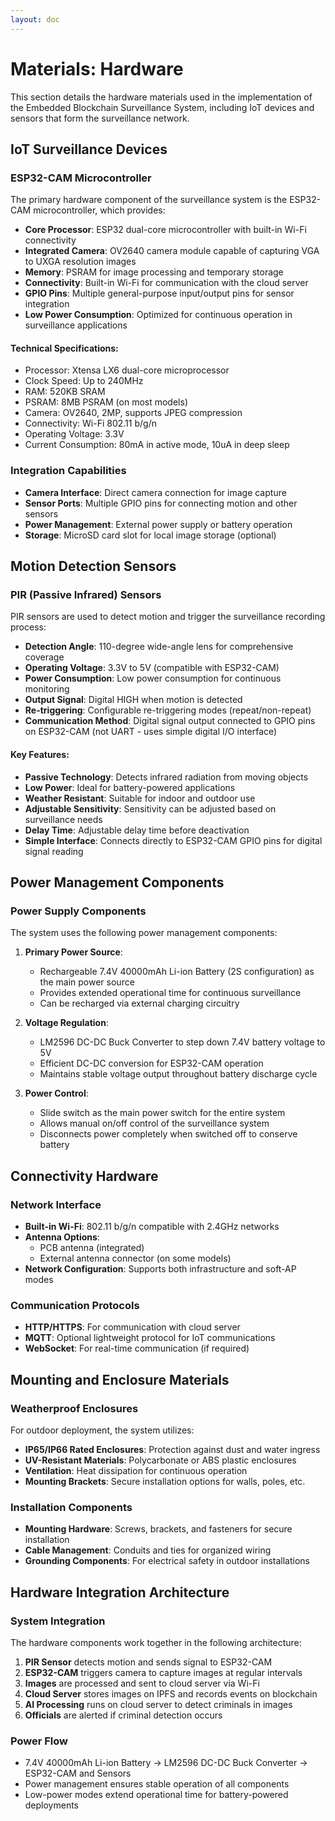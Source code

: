 ```yaml
---
layout: doc
---
```


# Materials: Hardware

This section details the hardware materials used in the implementation of the Embedded Blockchain Surveillance System, including IoT devices and sensors that form the surveillance network.

## IoT Surveillance Devices

### ESP32-CAM Microcontroller
The primary hardware component of the surveillance system is the ESP32-CAM microcontroller, which provides:

- **Core Processor**: ESP32 dual-core microcontroller with built-in Wi-Fi connectivity
- **Integrated Camera**: OV2640 camera module capable of capturing VGA to UXGA resolution images
- **Memory**: PSRAM for image processing and temporary storage
- **Connectivity**: Built-in Wi-Fi for communication with the cloud server
- **GPIO Pins**: Multiple general-purpose input/output pins for sensor integration
- **Low Power Consumption**: Optimized for continuous operation in surveillance applications

#### Technical Specifications:
- Processor: Xtensa LX6 dual-core microprocessor
- Clock Speed: Up to 240MHz
- RAM: 520KB SRAM
- PSRAM: 8MB PSRAM (on most models)
- Camera: OV2640, 2MP, supports JPEG compression
- Connectivity: Wi-Fi 802.11 b/g/n
- Operating Voltage: 3.3V
- Current Consumption: 80mA in active mode, 10uA in deep sleep

### Integration Capabilities
- **Camera Interface**: Direct camera connection for image capture
- **Sensor Ports**: Multiple GPIO pins for connecting motion and other sensors
- **Power Management**: External power supply or battery operation
- **Storage**: MicroSD card slot for local image storage (optional)

## Motion Detection Sensors

### PIR (Passive Infrared) Sensors
PIR sensors are used to detect motion and trigger the surveillance recording process:

- **Detection Angle**: 110-degree wide-angle lens for comprehensive coverage
- **Operating Voltage**: 3.3V to 5V (compatible with ESP32-CAM)
- **Power Consumption**: Low power consumption for continuous monitoring
- **Output Signal**: Digital HIGH when motion is detected
- **Re-triggering**: Configurable re-triggering modes (repeat/non-repeat)
- **Communication Method**: Digital signal output connected to GPIO pins on ESP32-CAM (not UART - uses simple digital I/O interface)

#### Key Features:
- **Passive Technology**: Detects infrared radiation from moving objects
- **Low Power**: Ideal for battery-powered applications
- **Weather Resistant**: Suitable for indoor and outdoor use
- **Adjustable Sensitivity**: Sensitivity can be adjusted based on surveillance needs
- **Delay Time**: Adjustable delay time before deactivation
- **Simple Interface**: Connects directly to ESP32-CAM GPIO pins for digital signal reading

## Power Management Components

### Power Supply Components
The system uses the following power management components:

1. **Primary Power Source**:
   - Rechargeable 7.4V 40000mAh Li-ion Battery (2S configuration) as the main power source
   - Provides extended operational time for continuous surveillance
   - Can be recharged via external charging circuitry

2. **Voltage Regulation**:
   - LM2596 DC-DC Buck Converter to step down 7.4V battery voltage to 5V
   - Efficient DC-DC conversion for ESP32-CAM operation
   - Maintains stable voltage output throughout battery discharge cycle

3. **Power Control**:
   - Slide switch as the main power switch for the entire system
   - Allows manual on/off control of the surveillance system
   - Disconnects power completely when switched off to conserve battery

## Connectivity Hardware

### Network Interface
- **Built-in Wi-Fi**: 802.11 b/g/n compatible with 2.4GHz networks
- **Antenna Options**: 
  - PCB antenna (integrated)
  - External antenna connector (on some models)
- **Network Configuration**: Supports both infrastructure and soft-AP modes

### Communication Protocols
- **HTTP/HTTPS**: For communication with cloud server
- **MQTT**: Optional lightweight protocol for IoT communications
- **WebSocket**: For real-time communication (if required)

## Mounting and Enclosure Materials

### Weatherproof Enclosures
For outdoor deployment, the system utilizes:

- **IP65/IP66 Rated Enclosures**: Protection against dust and water ingress
- **UV-Resistant Materials**: Polycarbonate or ABS plastic enclosures
- **Ventilation**: Heat dissipation for continuous operation
- **Mounting Brackets**: Secure installation options for walls, poles, etc.

### Installation Components
- **Mounting Hardware**: Screws, brackets, and fasteners for secure installation
- **Cable Management**: Conduits and ties for organized wiring
- **Grounding Components**: For electrical safety in outdoor installations

## Hardware Integration Architecture

### System Integration
The hardware components work together in the following architecture:

1. **PIR Sensor** detects motion and sends signal to ESP32-CAM
2. **ESP32-CAM** triggers camera to capture images at regular intervals
3. **Images** are processed and sent to cloud server via Wi-Fi
4. **Cloud Server** stores images on IPFS and records events on blockchain
5. **AI Processing** runs on cloud server to detect criminals in images
6. **Officials** are alerted if criminal detection occurs

### Power Flow
- 7.4V 40000mAh Li-ion Battery → LM2596 DC-DC Buck Converter → ESP32-CAM and Sensors
- Power management ensures stable operation of all components
- Low-power modes extend operational time for battery-powered deployments

